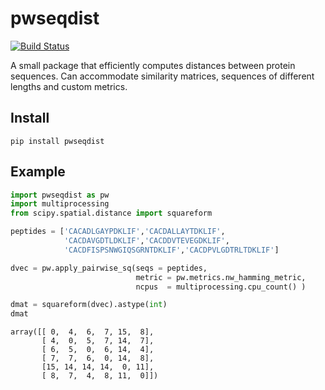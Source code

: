# pwseqdist

[![Build Status](https://travis-ci.com/kmayerb/pwseqdist.svg?branch=master)](https://travis-ci.com/kmayerb/pwseqdist)

A small package that efficiently computes distances between protein sequences.
Can accommodate similarity matrices, sequences of different lengths and custom
metrics.

## Install

```
pip install pwseqdist
```

## Example

```python
import pwseqdist as pw
import multiprocessing
from scipy.spatial.distance import squareform

peptides = ['CACADLGAYPDKLIF','CACDALLAYTDKLIF',
            'CACDAVGDTLDKLIF','CACDDVTEVEGDKLIF',
            'CACDFISPSNWGIQSGRNTDKLIF','CACDPVLGDTRLTDKLIF']

dvec = pw.apply_pairwise_sq(seqs = peptides, 
							metric = pw.metrics.nw_hamming_metric, 
							ncpus  = multiprocessing.cpu_count() )

dmat = squareform(dvec).astype(int)
dmat
```

```
array([[ 0,  4,  6,  7, 15,  8],
       [ 4,  0,  5,  7, 14,  7],
       [ 6,  5,  0,  6, 14,  4],
       [ 7,  7,  6,  0, 14,  8],
       [15, 14, 14, 14,  0, 11],
       [ 8,  7,  4,  8, 11,  0]])
```
